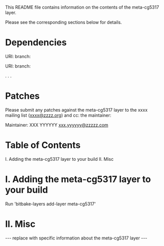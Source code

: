 This README file contains information on the contents of the meta-cg5317 layer.

Please see the corresponding sections below for details.

Dependencies
============

  URI: <first dependency>
  branch: <branch name>

  URI: <second dependency>
  branch: <branch name>

  .
  .
  .

Patches
=======

Please submit any patches against the meta-cg5317 layer to the xxxx mailing list (xxxx@zzzz.org)
and cc: the maintainer:

Maintainer: XXX YYYYYY <xxx.yyyyyy@zzzzz.com>

Table of Contents
=================

  I. Adding the meta-cg5317 layer to your build
 II. Misc


I. Adding the meta-cg5317 layer to your build
=================================================

Run 'bitbake-layers add-layer meta-cg5317'

II. Misc
========

--- replace with specific information about the meta-cg5317 layer ---

